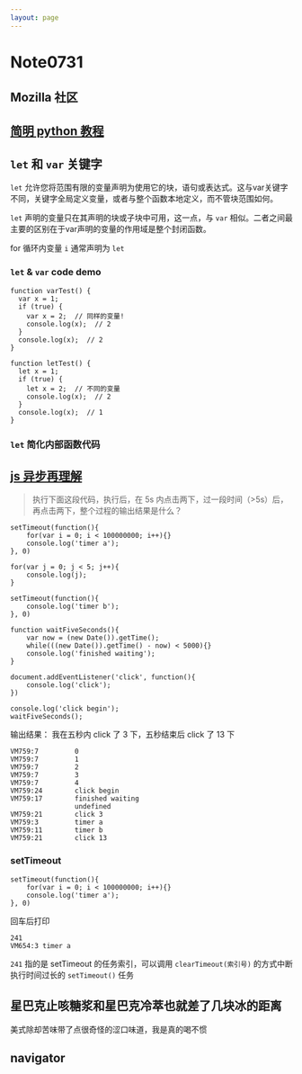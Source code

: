 ```yaml
---
layout: page
---
```


# Note0731



## Mozilla 社区



## [简明 python 教程](http://old.sebug.net/paper/python/)


## `let` 和 `var` 关键字


`let` 允许您将范围有限的变量声明为使用它的块，语句或表达式。这与var关键字不同，关键字全局定义变量，或者与整个函数本地定义，而不管块范围如何。

`let` 声明的变量只在其声明的块或子块中可用，这一点，与 `var` 相似。二者之间最主要的区别在于var声明的变量的作用域是整个封闭函数。

for 循环内变量 `i` 通常声明为 `let`

### `let` & `var` code demo

	function varTest() {
	  var x = 1;
	  if (true) {
	    var x = 2;  // 同样的变量!
	    console.log(x);  // 2
	  }
	  console.log(x);  // 2
	}

	function letTest() {
	  let x = 1;
	  if (true) {
	    let x = 2;  // 不同的变量
	    console.log(x);  // 2
	  }
	  console.log(x);  // 1
	}

### `let` 简化内部函数代码


## [js 异步再理解](https://juejin.im/post/5a6ad46ef265da3e513352c8)

>执行下面这段代码，执行后，在 5s 内点击两下，过一段时间（>5s）后，再点击两下，整个过程的输出结果是什么？

	setTimeout(function(){
	    for(var i = 0; i < 100000000; i++){}
	    console.log('timer a');
	}, 0)

	for(var j = 0; j < 5; j++){
	    console.log(j);
	}

	setTimeout(function(){
	    console.log('timer b');
	}, 0)

	function waitFiveSeconds(){
	    var now = (new Date()).getTime();
	    while(((new Date()).getTime() - now) < 5000){}
	    console.log('finished waiting');
	}

	document.addEventListener('click', function(){
	    console.log('click');
	})

	console.log('click begin');
	waitFiveSeconds();

输出结果：
我在五秒内 click 了 3 下，五秒结束后 click 了 13 下

	VM759:7 		0
	VM759:7 		1
	VM759:7 		2
	VM759:7 		3
	VM759:7 		4
	VM759:24 		click begin
	VM759:17 		finished waiting
					undefined
	VM759:21 		click 3
	VM759:3 		timer a
	VM759:11 		timer b
	VM759:21 		click 13

### setTimeout

	setTimeout(function(){
	    for(var i = 0; i < 100000000; i++){}
	    console.log('timer a');
	}, 0)

回车后打印

	241
	VM654:3 timer a

`241` 指的是 setTimeout 的任务索引，可以调用 `clearTimeout(索引号)` 的方式中断执行时间过长的 `setTimeout()` 任务


## 星巴克止咳糖浆和星巴克冷萃也就差了几块冰的距离

美式除却苦味带了点很奇怪的涩口味道，我是真的喝不惯


## navigator







